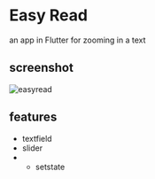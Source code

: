 # Easy Read

an app in Flutter for zooming in a text

## screenshot
![easyread](https://github.com/merihcavdar/easy_read/assets/84540989/93d140df-0620-43e0-94fa-c64846db2b99)

## features
- textfield
- slider
- - setstate
